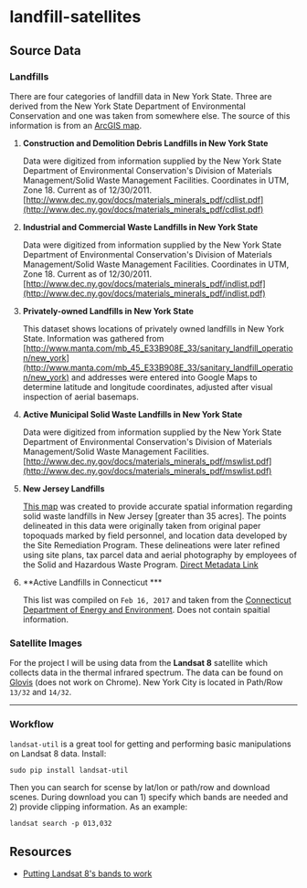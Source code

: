 # landfill-satellites

## Source Data
### Landfills
There are four categories of landfill data in New York State.  Three are derived from the New York State Department of Environmental Conservation and one was taken from somewhere else.  The source of this information is from an [ArcGIS map](http://www.arcgis.com/home/item.html?id=acb6d6a9eca04ac9b3e25b397bc0560b). 

1. **Construction and Demolition Debris Landfills in New York State**

   Data were digitized from information supplied by the New York State Department of Environmental Conservation's Division of Materials Management/Solid Waste Management Facilities. Coordinates in UTM, Zone 18. Current as of 12/30/2011. [http://www.dec.ny.gov/docs/materials_minerals_pdf/cdlist.pdf](http://www.dec.ny.gov/docs/materials_minerals_pdf/cdlist.pdf)

2. **Industrial and Commercial Waste Landfills in New York State**

   Data were digitized from information supplied by the New York State Department of Environmental Conservation's Division of Materials Management/Solid Waste Management Facilities. Coordinates in UTM, Zone 18. Current as of 12/30/2011. [http://www.dec.ny.gov/docs/materials_minerals_pdf/indlist.pdf](http://www.dec.ny.gov/docs/materials_minerals_pdf/indlist.pdf)

3. **Privately-owned Landfills in New York State**

   This dataset shows locations of privately owned landfills in New York State. Information was gathered from [http://www.manta.com/mb_45_E33B908E_33/sanitary_landfill_operation/new_york](http://www.manta.com/mb_45_E33B908E_33/sanitary_landfill_operation/new_york) and addresses were entered into Google Maps to determine latitude and longitude coordinates, adjusted after visual inspection of aerial basemaps.  

4. **Active Municipal Solid Waste Landfills in New York State**

   Data were digitized from information supplied by the New York State Department of Environmental Conservation's Division of Materials Management/Solid Waste Management Facilities. [http://www.dec.ny.gov/docs/materials_minerals_pdf/mswlist.pdf](http://www.dec.ny.gov/docs/materials_minerals_pdf/mswlist.pdf)

5. **New Jersey Landfills**

   [This map](http://njogis-newjersey.opendata.arcgis.com/datasets/05b964b785d2417ca5256077c943b818_5) was created to provide accurate spatial information regarding solid waste landfills in New Jersey [greater than 35 acres]. The points delineated in this data were originally taken from original paper topoquads marked by field personnel, and location data developed by the Site Remediation Program. These delineations were later refined using site plans, tax parcel data and aerial photography by employees of the Solid and Hazardous Waste Program.  [Direct Metadata Link](https://njgin.state.nj.us/NJ_NJGINExplorer/ShowMetadata.jsp?docId=31463B9F-9F74-4E33-B22D-8B0971580AE1)

6. **Active Landfills in Connecticut ***
   
   This list was compiled on ```Feb 16, 2017``` and taken from the [Connecticut Department of Energy and Environment](http://www.ct.gov/deep/cwp/view.asp?a=2718&depNav_GID=1646&q=325462).  Does not contain spaitial information.

### Satellite Images
For the project I will be using data from the **Landsat 8** satellite which collects data in the thermal infrared spectrum.  The data can be found on [Glovis](http://glovis.usgs.gov) (does not work on Chrome).  New York City is located in Path/Row ```13/32``` and ```14/32```. 

---

### Workflow
```landsat-util``` is a great tool for getting and performing basic manipulations on Landsat 8 data.  Install:

```
sudo pip install landsat-util
```

Then you can search for scense by lat/lon or path/row and download scenes. During download you can 1) specify which bands are needed and 2) provide clipping information.  As an example:

```
landsat search -p 013,032
```

## Resources
- [Putting Landsat 8's bands to work](https://www.mapbox.com/blog/putting-landsat-8-bands-to-work/)

